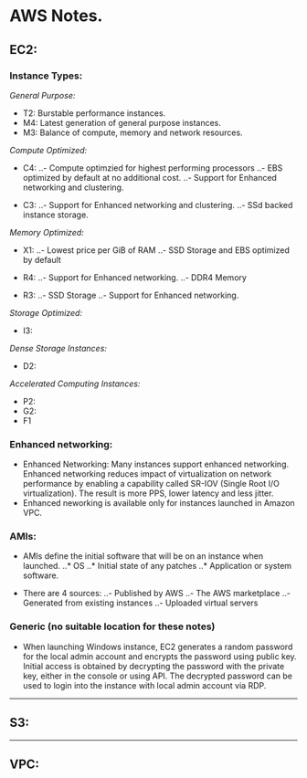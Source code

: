 # AWS Notes.

## EC2:

### Instance Types:
*General Purpose:*
- T2: Burstable performance instances.
- M4: Latest generation of general purpose instances.
- M3: Balance of compute, memory and network resources.

*Compute Optimized:*
- C4: 
..- Compute optimzied for highest performing processors
..- EBS optimized by default at no additional cost.
..- Support for Enhanced networking and clustering.

- C3: 
..- Support for Enhanced networking and clustering.
..- SSd backed instance storage.

*Memory Optimized:*
 - X1:
 ..- Lowest price per GiB of RAM
 ..- SSD Storage and EBS optimized by default

 - R4:
 ..- Support for Enhanced networking.
 ..- DDR4 Memory
 
 - R3:
 ..- SSD Storage
 ..- Support for Enhanced networking.

*Storage Optimized:*
  - I3:

*Dense Storage Instances:*
  - D2:

*Accelerated Computing Instances:*
  - P2:
  - G2:
  - F1

### Enhanced networking:
* Enhanced Networking: Many instances support enhanced networking. Enhanced networking reduces
  impact of virtualization on network performance by enabling a capability called SR-IOV
  (Single Root I/O virtualization). The result is more PPS, lower latency and less jitter.
* Enhanced neworking is available only for instances launched in Amazon VPC.


### AMIs:
* AMIs define the initial software that will be on an instance when launched.
..* OS
..* Initial state of any patches
..* Application or system software.

* There are 4 sources:
..- Published by AWS
..- The AWS marketplace
..- Generated from existing instances
..- Uploaded virtual servers


### Generic (no suitable location for these notes)

* When launching Windows instance, EC2 generates a random password for the local admin
  account and encrypts the password using public key. Initial access is obtained by
  decrypting the password with the private key, either in the console or using API.
  The decrypted password can be used to login into the instance with local admin account
  via RDP.





---

## S3:



---

## VPC:

